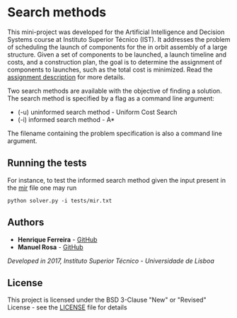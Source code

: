 # Search methods

This mini-project was developed for the Artificial Intelligence and Decision Systems course at Instituto Superior Técnico (IST). It addresses the problem of scheduling the launch of components for the in orbit assembly of a large structure. Given a set of components to be launched, a launch timeline and costs, and a construction plan, the goal is to determine the assignment of components to launches, such as the total cost is minimized. Read the [assignment description](assignment-details.pdf) for more details.

Two search methods are available with the objective of finding a solution. The search method is specified by a flag as a command line argument:
* (-u) uninformed search method - Uniform Cost Search
* (-i) informed search method - A*

The filename containing the problem specification is also a command line argument.

## Running the tests

For instance, to test the informed search method given the input present in the [mir](tests/mir.txt) file one may run 
```
python solver.py -i tests/mir.txt
```

## Authors

* **Henrique Ferreira** - [GitHub](https://github.com/henriquebferreira)
* **Manuel Rosa** - [GitHub](https://github.com/ManuelDCR)

*Developed in 2017, Instituto Superior Técnico - Universidade de Lisboa*

## License

This project is licensed under the BSD 3-Clause "New" or "Revised" License - see the [LICENSE](LICENSE) file for details
